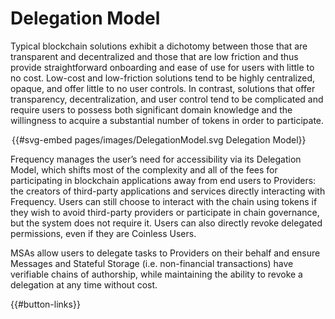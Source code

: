 # Delegation Model

Typical blockchain solutions exhibit a dichotomy between those that are transparent and decentralized and those that are low friction and thus provide straightforward onboarding and ease of use for users with little to no cost.
Low-cost and low-friction solutions tend to be highly centralized, opaque, and offer little to no user controls.
In contrast, solutions that offer transparency, decentralization, and user control tend to be complicated and require users to possess both significant domain knowledge and the willingness to acquire a substantial number of tokens in order to participate.

<div style="max-width: 500px; margin: 0 auto;">
{{#svg-embed pages/images/DelegationModel.svg Delegation Model}}
</div>

Frequency manages the user’s need for accessibility via its Delegation Model, which shifts most of the complexity and all of the fees for participating in blockchain applications away from end users to Providers: the creators of third-party applications and services directly interacting with Frequency.
Users can still choose to interact with the chain using tokens if they wish to avoid third-party providers or participate in chain governance, but the system does not require it.
Users can also directly revoke delegated permissions, even if they are Coinless Users.

MSAs allow users to delegate tasks to Providers on their behalf and ensure Messages and Stateful Storage (i.e. non-financial transactions) have verifiable chains of authorship, while maintaining the ability to revoke a delegation at any time without cost.

{{#button-links}}
